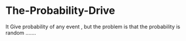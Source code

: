 # The-Probability-Drive
It Give probability of any event , but the problem is that  the probability is random ....... 
